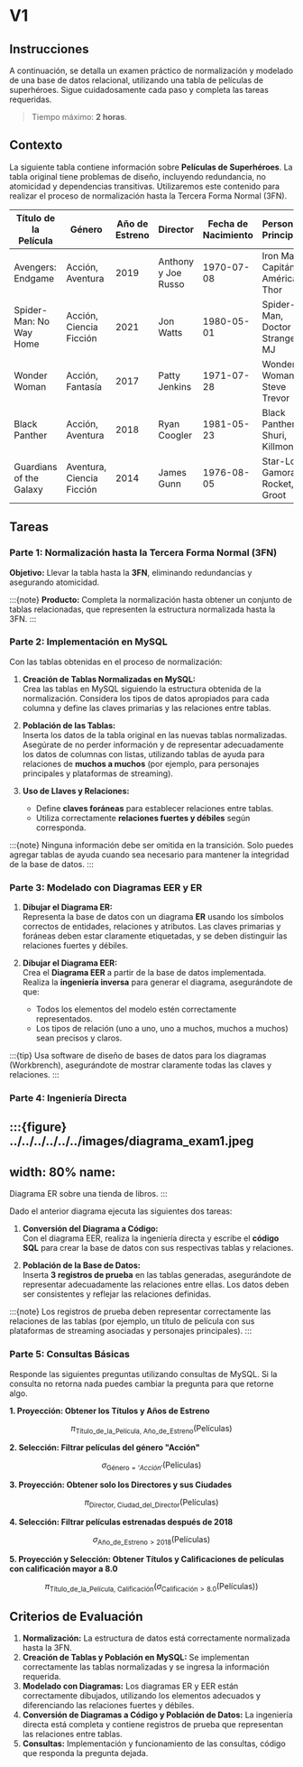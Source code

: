 # V1

## Instrucciones

A continuación, se detalla un examen práctico de normalización y modelado de una base de datos relacional, utilizando una tabla de películas de superhéroes. Sigue cuidadosamente cada paso y completa las tareas requeridas. 

>Tiempo máximo: **2 horas**.


## Contexto

La siguiente tabla contiene información sobre **Películas de Superhéroes**. La tabla original tiene problemas de diseño, incluyendo redundancia, no atomicidad y dependencias transitivas. Utilizaremos este contenido para realizar el proceso de normalización hasta la Tercera Forma Normal (3FN).

| Título de la Película   | Género                | Año de Estreno | Director            | Fecha de Nacimiento | Personajes Principales                  | Características Adicionales         | Calificación |
|-------------------------|-----------------------|----------------|---------------------|----------------------|-----------------------------------------|------------------------------------|--------------|
| Avengers: Endgame       | Acción, Aventura      | 2019           | Anthony y Joe Russo | 1970-07-08           | Iron Man, Capitán América, Thor         | Superhéroes, VFX, Secuela         | 8.4          |
| Spider-Man: No Way Home | Acción, Ciencia Ficción| 2021          | Jon Watts           | 1980-05-01           | Spider-Man, Doctor Strange, MJ          | Multiverso, VFX, Secuela          | 8.9          |
| Wonder Woman            | Acción, Fantasía      | 2017           | Patty Jenkins       | 1971-07-28           | Wonder Woman, Steve Trevor              | Feminismo, VFX, Secuela           | 7.4          |
| Black Panther           | Acción, Aventura      | 2018           | Ryan Coogler        | 1981-05-23           | Black Panther, Shuri, Killmonger        | Cultura africana, VFX, Secuela    | 7.9          |
| Guardians of the Galaxy | Aventura, Ciencia Ficción | 2014       | James Gunn          | 1976-08-05           | Star-Lord, Gamora, Rocket, Groot        | Humor, VFX, Secuela                | 8.0          |

## Tareas

### Parte 1: Normalización hasta la Tercera Forma Normal (3FN)

**Objetivo:** Llevar la tabla hasta la **3FN**, eliminando redundancias y asegurando atomicidad.

:::{note}
**Producto:** Completa la normalización hasta obtener un conjunto de tablas relacionadas, que representen la estructura normalizada hasta la 3FN.
:::

### Parte 2: Implementación en MySQL

Con las tablas obtenidas en el proceso de normalización:

1. **Creación de Tablas Normalizadas en MySQL:**  
   Crea las tablas en MySQL siguiendo la estructura obtenida de la normalización. Considera los tipos de datos apropiados para cada columna y define las claves primarias y las relaciones entre tablas.

2. **Población de las Tablas:**  
   Inserta los datos de la tabla original en las nuevas tablas normalizadas. Asegúrate de no perder información y de representar adecuadamente los datos de columnas con listas, utilizando tablas de ayuda para relaciones de **muchos a muchos** (por ejemplo, para personajes principales y plataformas de streaming).

3. **Uso de Llaves y Relaciones:**
   - Define **claves foráneas** para establecer relaciones entre tablas.
   - Utiliza correctamente **relaciones fuertes y débiles** según corresponda.

:::{note}
Ninguna información debe ser omitida en la transición. Solo puedes agregar tablas de ayuda cuando sea necesario para mantener la integridad de la base de datos.
:::

### Parte 3: Modelado con Diagramas EER y ER

1. **Dibujar el Diagrama ER:**  
   Representa la base de datos con un diagrama **ER** usando los símbolos correctos de entidades, relaciones y atributos. Las claves primarias y foráneas deben estar claramente etiquetadas, y se deben distinguir las relaciones fuertes y débiles.

2. **Dibujar el Diagrama EER:**  
   Crea el **Diagrama EER** a partir de la base de datos implementada. Realiza la **ingeniería inversa** para generar el diagrama, asegurándote de que:
   - Todos los elementos del modelo estén correctamente representados.
   - Los tipos de relación (uno a uno, uno a muchos, muchos a muchos) sean precisos y claros.
   
:::{tip}
Usa software de diseño de bases de datos para los diagramas (Workbrench), asegurándote de mostrar claramente todas las claves y relaciones.
:::

### Parte 4: Ingeniería Directa

:::{figure} ../../../../../../images/diagrama_exam1.jpeg
---
width: 80%
name:
---
Diagrama ER sobre una tienda de libros.
:::

Dado el anterior diagrama ejecuta las siguientes dos tareas:

1. **Conversión del Diagrama a Código:**  
   Con el diagrama EER, realiza la ingeniería directa y escribe el **código SQL** para crear la base de datos con sus respectivas tablas y relaciones.

2. **Población de la Base de Datos:**  
   Inserta **3 registros de prueba** en las tablas generadas, asegurándote de representar adecuadamente las relaciones entre ellas. Los datos deben ser consistentes y reflejar las relaciones definidas.

:::{note}
Los registros de prueba deben representar correctamente las relaciones de las tablas (por ejemplo, un título de película con sus plataformas de streaming asociadas y personajes principales).
:::

### Parte 5: Consultas Básicas

Responde las siguientes preguntas utilizando consultas de MySQL. Si la consulta no retorna nada puedes cambiar la pregunta para que retorne algo.

**1. Proyección: Obtener los Títulos y Años de Estreno**

$$\pi_{\text{Título_de_la_Película, Año_de_Estreno}}(\text{Películas})$$

**2. Selección: Filtrar películas del género "Acción"**

$$\sigma_{\text{Género} = 'Acción'}(\text{Películas})$$

**3. Proyección: Obtener solo los Directores y sus Ciudades**

$$\pi_{\text{Director, Ciudad_del_Director}}(\text{Películas})$$

**4. Selección: Filtrar películas estrenadas después de 2018**

$$\sigma_{\text{Año_de_Estreno} > 2018}(\text{Películas})$$

**5. Proyección y Selección: Obtener Títulos y Calificaciones de películas con calificación mayor a 8.0**

$$\pi_{\text{Título_de_la_Película, Calificación}}(\sigma_{\text{Calificación} > 8.0}(\text{Películas}))$$


## Criterios de Evaluación

1. **Normalización:** La estructura de datos está correctamente normalizada hasta la 3FN.
2. **Creación de Tablas y Población en MySQL:** Se implementan correctamente las tablas normalizadas y se ingresa la información requerida.
3. **Modelado con Diagramas:** Los diagramas ER y EER están correctamente dibujados, utilizando los elementos adecuados y diferenciando las relaciones fuertes y débiles.
4. **Conversión de Diagramas a Código y Población de Datos:** La ingeniería directa está completa y contiene registros de prueba que representan las relaciones entre tablas.
5. **Consultas:** Implementación y funcionamiento de las consultas, código que responda la pregunta dejada.